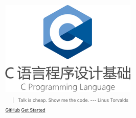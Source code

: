 ![logo](.assets/images/C_Programming_Language_with_Title.svg)

<!-- > Welcome to the CPL Class. -->

> <font color="#636363">Talk is cheap. Show me the code. --- Linus Torvalds</font>
<!-- - `Truth can only be found in one place: the code.` --- Robert C. Martin -->

[GitHub](https://github.com/courses-at-nju-by-hfwei/cpl-docs/)
[Get Started](?id=课程简介)